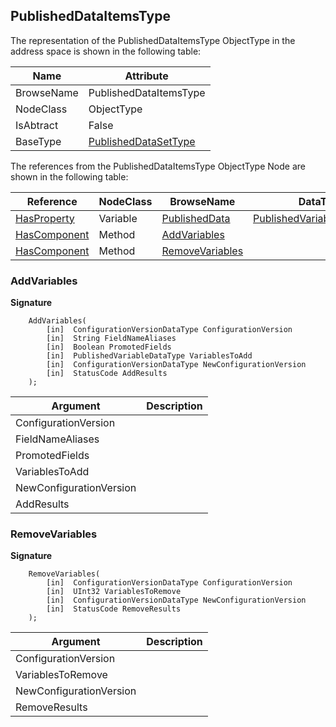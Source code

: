 <!-- objecttype -->
## PublishedDataItemsType

The representation of the PublishedDataItemsType ObjectType in the address space is shown in the following table:  

|Name|Attribute|
|---|---|
|BrowseName|PublishedDataItemsType|
|NodeClass|ObjectType|
|IsAbtract|False|
|BaseType|[PublishedDataSetType](../../../Part14/ObjectTypes/PublishedDataSetType/readme.md)|

The references from the PublishedDataItemsType ObjectType Node are shown in the following table:  

|Reference|NodeClass|BrowseName|DataType|TypeDefinition|ModellingRule|
|---|---|---|---|---|---|
|[HasProperty](../../../Part3/ReferenceTypes/HasProperty/readme.md)|Variable|[PublishedData](#PublishedData)|[PublishedVariableDataType](../../../Part14/DataTypes/PublishedVariableDataType/readme.md)[]|[PropertyType](../../Part5/VariableTypes/PropertyType/readme.md)|[Mandatory](../../Objects/Mandatory/readme.md)|
|[HasComponent](../../../Part3/ReferenceTypes/HasComponent/readme.md)|Method|[AddVariables](#AddVariables)|||[Optional](../../Objects/Optional/readme.md)|
|[HasComponent](../../../Part3/ReferenceTypes/HasComponent/readme.md)|Method|[RemoveVariables](#RemoveVariables)|||[Optional](../../Objects/Optional/readme.md)|

### <a name="AddVariables"></a>AddVariables

**Signature**
```
    AddVariables(
        [in]  ConfigurationVersionDataType ConfigurationVersion
        [in]  String FieldNameAliases
        [in]  Boolean PromotedFields
        [in]  PublishedVariableDataType VariablesToAdd
        [in]  ConfigurationVersionDataType NewConfigurationVersion
        [in]  StatusCode AddResults
    );
```

|Argument|Description|
|---|---|
|ConfigurationVersion||
|FieldNameAliases||
|PromotedFields||
|VariablesToAdd||
|NewConfigurationVersion||
|AddResults||

### <a name="RemoveVariables"></a>RemoveVariables

**Signature**
```
    RemoveVariables(
        [in]  ConfigurationVersionDataType ConfigurationVersion
        [in]  UInt32 VariablesToRemove
        [in]  ConfigurationVersionDataType NewConfigurationVersion
        [in]  StatusCode RemoveResults
    );
```

|Argument|Description|
|---|---|
|ConfigurationVersion||
|VariablesToRemove||
|NewConfigurationVersion||
|RemoveResults||



